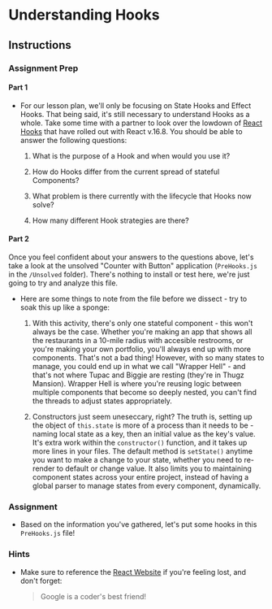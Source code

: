# Understanding Hooks

## Instructions

### Assignment Prep

#### Part 1

* For our lesson plan, we'll only be focusing on State Hooks and Effect Hooks. That being said, it's still necessary to understand Hooks as a whole. Take some time with a partner to look over the lowdown of [React Hooks](https://reactjs.org/docs/hooks-intro.html) that have rolled out with React v.16.8. You should be able to answer the following questions:

  1. What is the purpose of a Hook and when would you use it?

  2. How do Hooks differ from the current spread of stateful Components?

  3. What problem is there currently with the lifecycle that Hooks now solve?
  
  4. How many different Hook strategies are there?

#### Part 2

Once you feel confident about your answers to the questions above, let's take a look at the unsolved "Counter with Button" application (`PreHooks.js` in the `/Unsolved` folder). There's nothing to install or test here, we're just going to try and analyze this file.

* Here are some things to note from the file before we dissect - try to soak this up like a sponge:

  1. With this activity, there's only one stateful component - this won't always be the case. Whether you're making an app that shows all the restaurants in a 10-mile radius with accesible restrooms, or you're making your own portfolio, you'll always end up with more components. That's not a bad thing! However, with so many states to manage, you could end up in what we call "Wrapper Hell" - and that's not where Tupac and Biggie are resting (they're in Thugz Mansion). Wrapper Hell is where you're reusing logic between multiple components that become so deeply nested, you can't find the threads to adjust states appropriately.
  
  2. Constructors just seem uneseccary, right? The truth is, setting up the object of `this.state` is more of a process than it needs to be - naming local state as a key, then an initial value as the key's value. It's extra work within the `constructor()` function, and it takes up more lines in your files. The default method is `setState()` anytime you want to make a change to your state, whether you need to re-render to default or change value. It also limits you to maintaining component states across your entire project, instead of having a global parser to manage states from every component, dynamically.
  
### Assignment
  
* Based on the information you've gathered, let's put some hooks in this `PreHooks.js` file!
  
### Hints
  
* Make sure to reference the [React Website](https://reactjs.org/docs/hooks-intro.html) if you're feeling lost, and don't forget:
  > Google is a coder's best friend!
